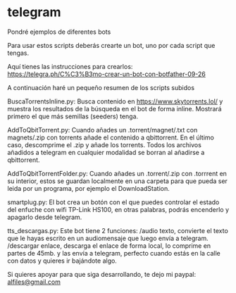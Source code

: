 # telegram
Pondré ejemplos de diferentes bots

Para usar estos scripts deberás crearte un bot, uno por cada script que tengas.

Aquí tienes las instrucciones para crearlos:
https://telegra.ph/C%C3%B3mo-crear-un-bot-con-botfather-09-26

A continuación haré un pequeño resumen de los scripts subidos

BuscaTorrentsInline.py:
Busca contenido en https://www.skytorrents.lol/ y muestra los resultados de la búsqueda en el bot de forma inline. Mostrará primero el que más semillas (seeders) tenga.

AddToQbitTorrent.py:
Cuando añades un .torrent/magnet/.txt con magnets/.zip con torrents añade el contenido a qbittorrent. 
En el último caso, descomprime el .zip y añade los torrents.
Todos los archivos añadidos a telegram en cualquier modalidad se borran al añadirse a qbittorrent.

AddToQbitTorrentFolder.py:
Cuando añades un .torrent/.zip con .torrrent en su interior, estos se guardan localmente en una carpeta para que pueda ser leida por un programa, por ejemplo el DownloadStation.

smartplug.py:
El bot crea un botón con el que puedes controlar el estado del enfuche con wifi TP-Link HS100, en otras palabras, podrás encenderlo y apagarlo desde telegram.

tts_descargas.py:
Este bot tiene 2 funciones:
/audio texto, convierte el texto que le hayas escrito en un audiomensaje que luego envía a telegram.
/descargar enlace, descarga el enlace de forma local, lo comprime en partes de 45mb. y las envía a telegram, perfecto cuando estás en la calle con datos y quieres ir bajándote algo.

Si quieres apoyar para que siga desarrollando, te dejo mi paypal: 
alfiles@gmail.com
